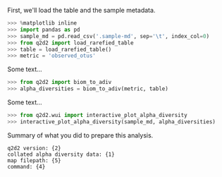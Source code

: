 First, we'll load the table and the sample metadata.

```python
>>> %matplotlib inline
>>> import pandas as pd
>>> sample_md = pd.read_csv('.sample-md', sep='\t', index_col=0)
>>> from q2d2 import load_rarefied_table
>>> table = load_rarefied_table()
>>> metric = 'observed_otus'
```

Some text...

```python
>>> from q2d2 import biom_to_adiv
>>> alpha_diversities = biom_to_adiv(metric, table)
```

Some text...

```python
>>> from q2d2.wui import interactive_plot_alpha_diversity
>>> interactive_plot_alpha_diversity(sample_md, alpha_diversities)
```

Summary of what you did to prepare this analysis.
```
q2d2 version: {2}
collated alpha diversity data: {1}
map filepath: {5}
command: {4}
```
